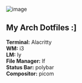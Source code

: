 ![image](https://github.com/user-attachments/assets/929edf34-a2fb-4549-bd42-70a1b7749a2f)

<strong><h2>My Arch Dotfiles :]</h2></strong>
<strong>Terminal:</strong> Alacritty</br>
<strong>WM:</strong> i3</br>
<strong>LM:</strong> ly</br>
<strong>File Manager:</strong> lf</br>
<strong>Status Bar:</strong> polybar</br>
<strong>Compositor:</strong> picom</br>
